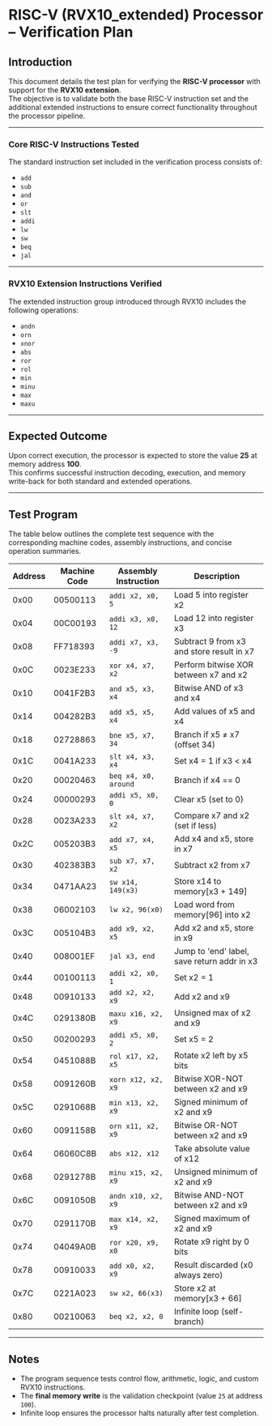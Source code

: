 # RISC-V (RVX10_extended) Processor – Verification Plan

## Introduction

This document details the test plan for verifying the **RISC-V processor** with support for the **RVX10 extension**.  
The objective is to validate both the base RISC-V instruction set and the additional extended instructions to ensure correct functionality throughout the processor pipeline.

---

### Core RISC-V Instructions Tested

The standard instruction set included in the verification process consists of:

- `add`
- `sub`
- `and`
- `or`
- `slt`
- `addi`
- `lw`
- `sw`
- `beq`
- `jal`

---

### RVX10 Extension Instructions Verified

The extended instruction group introduced through RVX10 includes the following operations:

- `andn`
- `orn`
- `xnor`
- `abs`
- `ror`
- `rol`
- `min`
- `minu`
- `max`
- `maxu`

---

## Expected Outcome

Upon correct execution, the processor is expected to store the value **25** at memory address **100**.  
This confirms successful instruction decoding, execution, and memory write-back for both standard and extended operations.

---

## Test Program

The table below outlines the complete test sequence with the corresponding machine codes, assembly instructions, and concise operation summaries.

| Address | Machine Code | Assembly Instruction   | Description                                   |
|----------|--------------|------------------------|-----------------------------------------------|
| 0x00     | 00500113     | `addi x2, x0, 5`       | Load 5 into register x2                       |
| 0x04     | 00C00193     | `addi x3, x0, 12`      | Load 12 into register x3                      |
| 0x08     | FF718393     | `addi x7, x3, -9`      | Subtract 9 from x3 and store result in x7     |
| 0x0C     | 0023E233     | `xor x4, x7, x2`       | Perform bitwise XOR between x7 and x2         |
| 0x10     | 0041F2B3     | `and x5, x3, x4`       | Bitwise AND of x3 and x4                     |
| 0x14     | 004282B3     | `add x5, x5, x4`       | Add values of x5 and x4                      |
| 0x18     | 02728863     | `bne x5, x7, 34`       | Branch if x5 ≠ x7 (offset 34)                 |
| 0x1C     | 0041A233     | `slt x4, x3, x4`       | Set x4 = 1 if x3 < x4                        |
| 0x20     | 00020463     | `beq x4, x0, around`   | Branch if x4 == 0                            |
| 0x24     | 00000293     | `addi x5, x0, 0`       | Clear x5 (set to 0)                          |
| 0x28     | 0023A233     | `slt x4, x7, x2`       | Compare x7 and x2 (set if less)              |
| 0x2C     | 005203B3     | `add x7, x4, x5`       | Add x4 and x5, store in x7                   |
| 0x30     | 402383B3     | `sub x7, x7, x2`       | Subtract x2 from x7                          |
| 0x34     | 0471AA23     | `sw x14, 149(x3)`      | Store x14 to memory[x3 + 149]                |
| 0x38     | 06002103     | `lw x2, 96(x0)`        | Load word from memory[96] into x2            |
| 0x3C     | 005104B3     | `add x9, x2, x5`       | Add x2 and x5, store in x9                   |
| 0x40     | 008001EF     | `jal x3, end`          | Jump to 'end' label, save return addr in x3  |
| 0x44     | 00100113     | `addi x2, x0, 1`       | Set x2 = 1                                   |
| 0x48     | 00910133     | `add x2, x2, x9`       | Add x2 and x9                                |
| 0x4C     | 0291380B     | `maxu x16, x2, x9`     | Unsigned max of x2 and x9                    |
| 0x50     | 00200293     | `addi x5, x0, 2`       | Set x5 = 2                                   |
| 0x54     | 0451088B     | `rol x17, x2, x5`      | Rotate x2 left by x5 bits                    |
| 0x58     | 0091260B     | `xorn x12, x2, x9`     | Bitwise XOR-NOT between x2 and x9            |
| 0x5C     | 0291068B     | `min x13, x2, x9`      | Signed minimum of x2 and x9                  |
| 0x60     | 0091158B     | `orn x11, x2, x9`      | Bitwise OR-NOT between x2 and x9             |
| 0x64     | 06060C8B     | `abs x12, x12`         | Take absolute value of x12                   |
| 0x68     | 0291278B     | `minu x15, x2, x9`     | Unsigned minimum of x2 and x9                |
| 0x6C     | 0091050B     | `andn x10, x2, x9`     | Bitwise AND-NOT between x2 and x9            |
| 0x70     | 0291170B     | `max x14, x2, x9`      | Signed maximum of x2 and x9                  |
| 0x74     | 04049A0B     | `ror x20, x9, x0`      | Rotate x9 right by 0 bits                    |
| 0x78     | 00910033     | `add x0, x2, x9`       | Result discarded (x0 always zero)            |
| 0x7C     | 0221A023     | `sw x2, 66(x3)`        | Store x2 at memory[x3 + 66]                  |
| 0x80     | 00210063     | `beq x2, x2, 0`        | Infinite loop (self-branch)                  |

---

## Notes

- The program sequence tests control flow, arithmetic, logic, and custom RVX10 instructions.
- The **final memory write** is the validation checkpoint (value `25` at address `100`).
- Infinite loop ensures the processor halts naturally after test completion.
